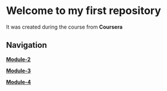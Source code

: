 # Welcome to my first repository

It was created during the course from **Сoursera**


## Navigation

[**Module-2**](https://belphin.github.io/coursera-test/module2-solution/index.html)

[**Module-3**](https://belphin.github.io/coursera-test/module3-solution/index.html)

[**Module-4**](https://belphin.github.io/coursera-test/module4-solution/index.html)